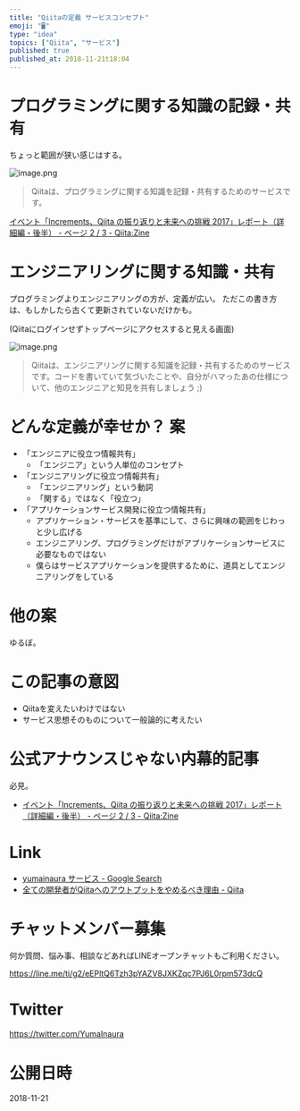 ```yaml
---
title: "Qiitaの定義 サービスコンセプト"
emoji: "🖥"
type: "idea"
topics: ["Qiita", "サービス"]
published: true
published_at: 2018-11-21t18:04
---
```


# プログラミングに関する知識の記録・共有

ちょっと範囲が狭い感じはする。

![image.png](https://qiita-image-store.s3.amazonaws.com/0/89618/d277e607-125c-6783-f8b2-2cf082d4690d.png)

>Qiitaは、プログラミングに関する知識を記録・共有するためのサービスです。

[イベント「Increments、Qiita の振り返りと未来への挑戦 2017」レポート（詳細編・後半） - ページ 2 / 3 - Qiita:Zine](https://zine.qiita.com/event-report/challenge-increments-and-qiita-2017-2/2/)


# エンジニアリングに関する知識・共有

プログラミングよりエンジニアリングの方が、定義が広い。
ただこの書き方は、もしかしたら古くて更新されていないだけかも。

(Qiitaにログインせずトップページにアクセスすると見える画面)

![image.png](https://qiita-image-store.s3.amazonaws.com/0/89618/9c0e005a-3c23-57fa-f9c7-7d4734bc1e8e.png)

>Qiitaは、エンジニアリングに関する知識を記録・共有するためのサービスです。コードを書いていて気づいたことや、自分がハマったあの仕様について、他のエンジニアと知見を共有しましょう ;)

# どんな定義が幸せか？ 案

- 「エンジニアに役立つ情報共有」
  - 「エンジニア」という人単位のコンセプト
- 「エンジニアリングに役立つ情報共有」
  - 「エンジニアリング」という動詞
  - 「関する」ではなく「役立つ」
- 「アプリケーションサービス開発に役立つ情報共有」
  - アプリケーション・サービスを基準にして、さらに興味の範囲をじわっと少し広げる
  - エンジニアリング、プログラミングだけがアプリケーションサービスに必要なものではない
  - 僕らはサービスアプリケーションを提供するために、道具としてエンジニアリングをしている

# 他の案

ゆるぼ。

# この記事の意図

- Qiitaを変えたいわけではない
- サービス思想そのものについて一般論的に考えたい

# 公式アナウンスじゃない内幕的記事

必見。

- [イベント「Increments、Qiita の振り返りと未来への挑戦 2017」レポート（詳細編・後半） - ページ 2 / 3 - Qiita:Zine](https://zine.qiita.com/event-report/challenge-increments-and-qiita-2017-2/2/)

# Link

- [yumainaura サービス - Google Search](https://www.google.co.jp/search?q=yumainaura+%E3%82%B5%E3%83%BC%E3%83%93%E3%82%B9&oq=yumainaura+%E3%82%B5%E3%83%BC%E3%83%93%E3%82%B9&aqs=chrome..69i57j69i60l3.5896j0j7&sourceid=chrome&ie=UTF-8)
- [全ての開発者がQiitaへのアウトプットをやめるべき理由 - Qiita](https://qiita.com/qiitadaisuki/items/2160a390ce91283707a1#comment-45e8f01a10716e40eddf)








<!-- Update From Qiita API -->

# チャットメンバー募集


何か質問、悩み事、相談などあればLINEオープンチャットもご利用ください。

https://line.me/ti/g2/eEPltQ6Tzh3pYAZV8JXKZqc7PJ6L0rpm573dcQ





# Twitter


https://twitter.com/YumaInaura


<!-- Update From Qiita API -->



# 公開日時

2018-11-21
